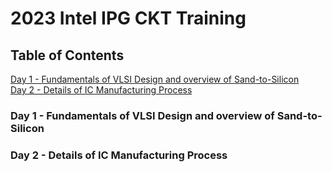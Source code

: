 # 2023 Intel IPG CKT Training

## Table of Contents
<a href="#day">Day 1 - Fundamentals of VLSI Design and overview of Sand-to-Silicon</a>
<br>
<a href="#nine">Day 2 - Details of IC Manufacturing Process</a>

<a name="user-content-day1"></a>
### Day 1 - Fundamentals of VLSI Design and overview of Sand-to-Silicon















<a name="user-content-nine"></a>
### Day 2 - Details of IC Manufacturing Process


